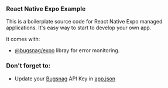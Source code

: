 ### React Native Expo Example
This is a boilerplate source code for React Native Expo managed applications. It's easy way to start to develop your own app. 

It comes with:

- [@bugsnag/expo](https://github.com/bugsnag/bugsnag-js/tree/next/packages/expo) libray for error monitoring.

### Don't forget to:
 - Update your [Bugsnag](https://www.bugsnag.com/) API Key in [app.json](app.json)